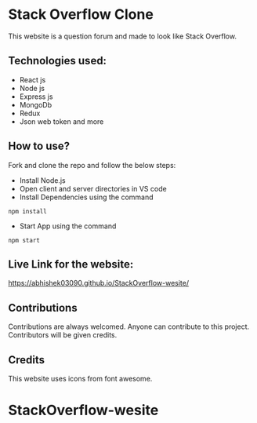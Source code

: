# Stack Overflow Clone

This website is a question forum and made to look like Stack Overflow.

## Technologies used:

- React js
- Node js
- Express js
- MongoDb
- Redux
- Json web token and more

## How to use?

Fork and clone the repo and follow the below steps:

- Install Node.js
- Open client and server directories in VS code
- Install Dependencies using the command

```
npm install
```

- Start App using the command

```
npm start
```

## Live Link for the website:
https://abhishek03090.github.io/StackOverflow-wesite/


## Contributions

Contributions are always welcomed. Anyone can contribute to this project. Contributors will be given credits.

## Credits

This website uses icons from font awesome.

# StackOverflow-wesite
